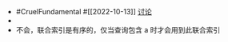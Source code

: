 - #CruelFundamental #[[2022-10-13]] [讨论](https://github.com/CYZH1307/CruelFundamental/tree/main/homework/202210/13)
-
- 不会，联合索引是有序的，仅当查询包含 a 时才会用到此联合索引